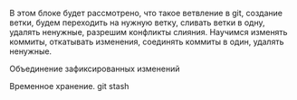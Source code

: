 В этом блоке будет рассмотрено, что такое ветвление в git,
создание ветки, будем переходить на нужную ветку, 
сливать ветки в одну, удалять ненужные, разрешим конфликты слияния. 
Научимся изменять коммиты, откатывать изменения, соединять коммиты в один, удалять ненужные.

Объединение зафиксированных изменений

Временное хранение. git stash